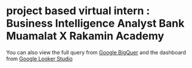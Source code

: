 # project based virtual intern : Business Intelligence Analyst Bank Muamalat X Rakamin Academy

You can also view the full query from [Google BigQuer](https://console.cloud.google.com/bigquery?sq=666130009979:762163726e9a49418ab4c76a764de74b) and the dashboard from [Google Looker Studio](https://lookerstudio.google.com/s/vm4bZpRbzZA)

